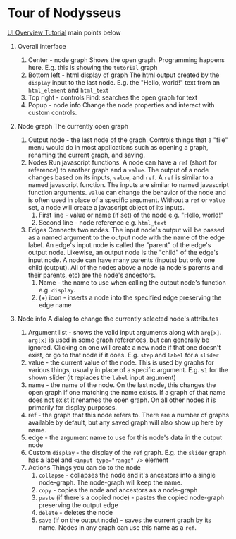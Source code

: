 # Tour of Nodysseus

[UI Overview Tutorial](https://www.youtube.com/watch?v=K-oUsrV3n6s&list=PLNf6veBQIZNohZk_htvTvPCB2UnEl3Tlh) main points below

1. Overall interface
	1. Center - node graph
	   Shows the open graph. Programming happens here. E.g. this is showing the `tutorial` graph
	2. Bottom left - html display of graph
	   The html output  created by the `display` input to the last node. E.g. the "Hello, world!" text from an `html_element` and `html_text`
	3. Top right - controls
	   Find: searches the open graph for text
	4. Popup - node info
	   Change the node properties and interact with custom controls.

2. Node graph
   The currently open graph
	1. Output node - the last node of the graph. Controls things that a "file" menu would do in most applications such as opening a graph, renaming the current graph, and saving.
	2. Nodes 
	   Run javascript functions. A node can have a `ref` (short for reference) to another graph and a `value`. The output of a node changes based on its inputs, `value`, and `ref`. A `ref` is similar to a named javascript function. The inputs are similar to named javascript function arguments. `value` can change the behavior of the node and is often used in place of a specific argument.
	   Without a `ref` or `value` set, a node will create a javascript object of its inputs.
		1. First line - value or name (if set) of the node e.g. "Hello, world!"
		2. Second line - node reference e.g. `html_text` 
	3. Edges
	   Connects two nodes. The input node's output will be passed as a named argument to the output node with the name of the edge label. An edge's input node is called the "parent" of the edge's output node. Likewise, an output node is the "child" of the edge's input node. A node can have many parents (inputs) but only one child (output). All of the nodes above a node (a node's parents and their parents, etc) are the node's ancestors.
		1. Name - the name to use when calling the output node's function e.g. `display`. 
		2. (+) icon - inserts a node into the specified edge preserving the edge name

3. Node info
   A dialog to change the currently selected node's attributes
	1. Argument list - shows the valid input arguments along with `arg[x]`. `arg[x]` is used in some graph references, but can generally be ignored. Clicking on one will create a new node if that one doesn't exist, or go to that node if it does.
	   E.g. `step` and `label` for a `slider`
	2. value - the current value of the node. This is used by graphs for various things, usually in place of a specific argument. 
	   E.g. `s1` for the shown slider (it replaces the `label` input argument)
	3. name - the name of the node. On the last node, this changes the open graph if one matching the name exists. If a graph of that name does not exist it renames the open graph. On all other nodes it is primarily for display purposes.
	4. ref - the graph that this node refers to. There are a number of graphs available by default, but any saved graph will also show up here by name.
	5. edge - the argument name to use for this node's data in the output node
	6. Custom `display` - the display of the `ref` graph. E.g. the `slider` graph has a label and `<input type="range" />` element 
	7. Actions
	   Things you can do to the node
		1. `collapse` - collapses the node and it's ancestors into a single node-graph. The node-graph will keep the name.
		2. `copy` - copies the node and ancestors as a node-graph
		3. `paste` (if there's a copied node) - pastes the copied node-graph preserving the output edge
		4. `delete` - deletes the node
		5. `save` (if on the output node) - saves the current graph by its name. Nodes in any graph can use this name as a `ref`.

